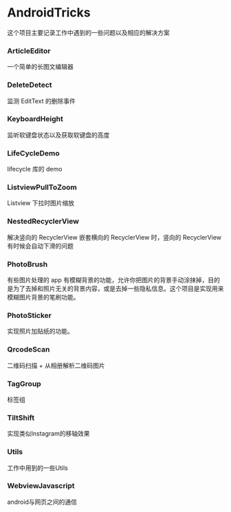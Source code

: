 # AndroidTricks

这个项目主要记录工作中遇到的一些问题以及相应的解决方案

### ArticleEditor

一个简单的长图文编辑器

### DeleteDetect

监测 EditText 的删除事件

### KeyboardHeight

监听软键盘状态以及获取软键盘的高度

### LifeCycleDemo

lifecycle 库的 demo

### ListviewPullToZoom

Listview 下拉时图片缩放

### NestedRecyclerView

解决竖向的 RecyclerView 嵌套横向的 RecyclerView 时，竖向的 RecyclerView 有时候会自动下滑的问题

### PhotoBrush

有些图片处理的 app 有模糊背景的功能，允许你把图片的背景手动涂抹掉，目的是为了去掉和照片无关的背景内容，或是去掉一些隐私信息。这个项目是实现用来模糊图片背景的笔刷功能。

### PhotoSticker

实现照片加贴纸的功能。

### QrcodeScan

二维码扫描 + 从相册解析二维码图片

### TagGroup

标签组

### TiltShift

实现类似Instagram的移轴效果

### Utils

工作中用到的一些Utils

### WebviewJavascript

android与网页之间的通信
